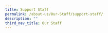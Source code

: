 ```yaml
---
title: Support Staff
permalink: /about-us/Our-Staff/support-staff/
description: ""
third_nav_title: Our Staff
---
```

